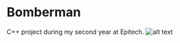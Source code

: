 Bomberman
=========
C++ project during my second year at Epitech.
![alt text](https://github.com/bogardt/bomberman/tree/master/textures/presentation.png "presentation-game")
